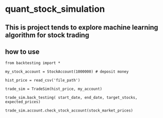 # quant_stock_simulation

## This is project tends to explore machine learning algorithm for stock trading

## how to use

```
from backtesting import *

my_stock_account = StockAccount(1000000) # deposit money

hist_price = read_csv('file_path')

trade_sim = TradeSim(hist_price, my_account)

trade_sim.back_testing( start_date, end_date, target_stocks, expected_prices)

trade_sim.account.check_stock_account(stock_market_prices)
```
